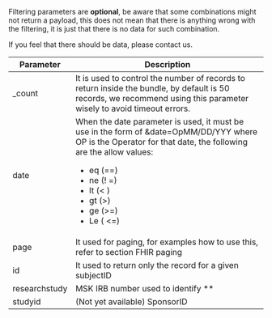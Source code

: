 Filtering parameters are **optional**, be aware that some combinations might not return a payload, this does not mean that there is anything wrong with the filtering, it is just that there is no data for such combination.  

If you feel that there should be data, please contact us.


| Parameter      | Description |
| -----------    | ----------- |
| _count         |  It is used to control the number of records to return inside the bundle, by default is 50 records, we recommend using this parameter wisely to avoid timeout errors. |
| date           | When the date parameter is used, it must be use in the form of &date=OpMM/DD/YYY where OP is the Operator for that date, the following are the allow values: <ul><li>eq (==)</li><li>ne (! =)</li><li>lt (< )</li><li>gt (>)</li><li>ge (>=)</li><li>Le ( <=)</li></ul>|
| page | It used for paging, for examples how to use this, refer to section FHIR paging |
| id | It used to return only the record for a given subjectID |
| researchstudy | MSK IRB number used to identify ** |
| studyid | (Not yet available) SponsorID |